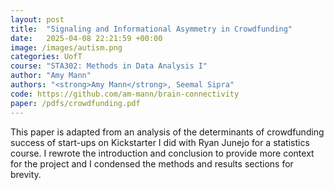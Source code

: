 ```yaml
---
layout: post
title:  "Signaling and Informational Asymmetry in Crowdfunding"
date:   2025-04-08 22:21:59 +00:00
image: /images/autism.png
categories: UofT
course: "STA302: Methods in Data Analysis I"
author: "Amy Mann"
authors: "<strong>Amy Mann</strong>, Seemal Sipra"
code: https://github.com/am-mann/brain-connectivity
paper: /pdfs/crowdfunding.pdf
---
```

 This paper is adapted from an analysis of the determinants of crowdfunding success of start-ups on Kickstarter I did with Ryan Junejo for a statistics course. I rewrote the introduction and conclusion to provide more context for the project and I condensed the methods and results sections for brevity.